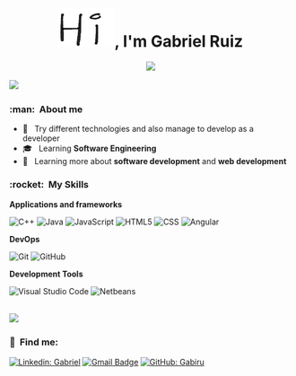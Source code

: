 <h1 align="center"> <img src="https://github.com/gabiru05/Gaby_Resource/blob/master/images/Gifs/Hi.gif" height="70px" width="100px">, I'm Gabriel Ruiz</h1>
<p align="center">
  <img src="https://readme-typing-svg.herokuapp.com?lines=Software+Engineering+Student;front-end+Developer;Enthusiastic+software+developer;Student+Explorer&center=true&width=500&height=50">
</p>

![](https://komarev.com/ghpvc/?username=gabiru05&color=00ad8e&label=VISITANTES)

<h3> :man: &nbsp;About me </h3>

-    🤔 &nbsp; Try different technologies and also manage to develop as a developer
-    🎓 &nbsp; Learning **Software Engineering**
-    🌱 &nbsp; Learning more about **software development** and **web development**

<h3> :rocket: &nbsp;My Skills </h3>

**Applications and frameworks**

![C++](https://img.shields.io/badge/-C++-333333?style=flat&logo=C%2B%2B&labelColor=00ad8e&color=00ad8e)
![Java](https://img.shields.io/badge/-Java-333333?style=flat&logo=Java&labelColor=00ad8e&color=00ad8e)
![JavaScript](https://img.shields.io/badge/-JavaScript-333333?style=flat&labelColor=00ad8e&color=00ad8e&logo=javascript)
![HTML5](https://img.shields.io/badge/-HTML5-333333?style=flat&logo=HTML5&labelColor=00ad8e&color=00ad8e)
![CSS](https://img.shields.io/badge/-CSS-333333?style=flat&logo=CSS3&labelColor=00ad8e&color=00ad8e)
![Angular](https://img.shields.io/badge/-Angular-333333?tyle=flat&logo=angularjs&labelColor=00ad8e&color=00ad8e)

**DevOps**

![Git](https://img.shields.io/badge/-Git-333333?style=flat&logo=git&labelColor=00ad8e&color=00ad8e)
![GitHub](https://img.shields.io/badge/-GitHub-333333?style=flat&logo=github&labelColor=00ad8e&color=00ad8e)

**Development Tools**

![Visual Studio Code](https://img.shields.io/badge/-Visual%20Studio%20Code-333333?style=flat&logo=visual-studio-code&logoColor=007ACC&labelColor=00ad8e&color=00ad8e)
![Netbeans](https://img.shields.io/badge/-NetBeans-333333?style=flat&logo=apachenetbeanside&logoColor=007ACC&labelColor=00ad8e&color=00ad8e)

<br/>

<a href="https://github.com/gabiru05">
  <img height="180em" src="https://github-readme-stats.vercel.app/api?username=gabiru05&theme=tokyonight&show_icons=true" />
</a>

<br/>

<h3> 📨 &nbsp;Find me: </h3>

[![Linkedin: Gabriel](https://img.shields.io/badge/-Gabriel-blue?style=flat-square&logo=Linkedin&logoColor=white&link=https://www.linkedin.com/in/gabriel-jose-ruiz-martinez-b11012214/)](https://www.linkedin.com/in/gabriel-jose-ruiz-martinez-b11012214/)
[![Gmail Badge](https://img.shields.io/badge/gabriel.ruiz.student@gmail.com-006bed?style=flat-square&logo=Gmail&logoColor=white&link=mailto:gabriel.ruiz.student@gmail.com)](gabriel.ruiz.student@gmail.com)
[![GitHub: Gabiru ](https://img.shields.io/github/followers/gabiru05?label=follow+me&style=social)](https://github.com/gabiru05)
